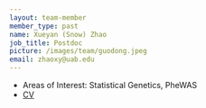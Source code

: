 ```yaml
---
layout: team-member
member_type: past
name: Xueyan (Snow) Zhao
job_title: Postdoc
picture: /images/team/guodong.jpeg
email: zhaoxy@uab.edu
---
```


- Areas of Interest: Statistical Genetics, PheWAS
- [CV](https://www.dropbox.com/s/sq7hvc7x8hppjoc/Xueyan%20Zhao.pdf?dl=0)
